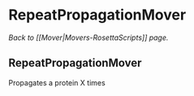 # RepeatPropagationMover
*Back to [[Mover|Movers-RosettaScripts]] page.*
## RepeatPropagationMover

Propagates a protein X times

<RepeatPropagationMover name="( &string)" mover="(&string)" filter="(&string)" delta="(&Real)"/>